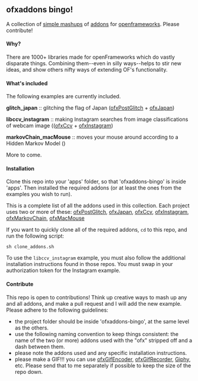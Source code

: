## ofxaddons bingo!

A collection of [simple mashups](https://twitter.com/genekogan/status/602844080733839360) of [addons](http://www.ofxaddons.com) for [openframeworks](http://www.openframeworks.cc). Please contribute!

#### Why?

There are 1000+ libraries made for openFrameworks which do vastly disparate things. Combining them--even in silly ways--helps to stir new ideas, and show others nifty ways of extending OF's functionality.

#### What's included

The following examples are currently included.

**glitch_japan** :: glitching the flag of Japan ([ofxPostGlitch](https://github.com/maxillacult/ofxPostGlitch) + [ofxJapan](https://github.com/motoishmz/ofxJapan))

**libccv_instagram** :: making Instagram searches from image classifications of webcam image (([ofxCcv](https://github.com/kylemcdonald/ofxCcv) + [ofxInstagram](https://github.com/DHaylock/ofxInstagram))

**markovChain_macMouse** :: moves your mouse around according to a Hidden Markov Model ()

More to come.

#### Installation

Clone this repo into your 'apps' folder, so that 'ofxaddons-bingo' is inside 'apps'. Then installed the required addons (or at least the ones from the examples you wish to run).

This is a complete list of all the addons used in this collection. Each project uses two or more of these: [ofxPostGlitch](https://github.com/maxillacult/ofxPostGlitch), [ofxJapan](https://github.com/motoishmz/ofxJapan), [ofxCcv](https://github.com/kylemcdonald/ofxCcv), [ofxInstagram](https://github.com/DHaylock/ofxInstagram), [ofxMarkovChain](https://github.com/elaye/ofxMarkovChain), [ofxMacMouse](https://github.com/2bbb/ofxMacMouse)

If you want to quickly clone all of the required addons, `cd` to this repo, and run the following script:

    sh clone_addons.sh

To use the `libccv_instagram` example, you must also follow the additional installation instructions found in those repos. You must swap in your authorization token for the Instagram example.


#### Contribute

This repo is open to contributions! Think up creative ways to mash up any and all addons, and make a pull request and I will add the new example. Please adhere to the following guidelines:

- the project folder should be inside 'ofxaddons-bingo', at the same level as the others.
- use the following naming convention to keep things consistent: the name of the two (or more) addons used with the "ofx" stripped off and a dash between them. 
- please note the addons used and any specific installation instructions. 
- please make a GIF!!! you can use [ofxGifEncoder](https://github.com/jesusgollonet/ofxGifEncoder), [ofxGifRecorder](https://github.com/ofnode/ofxGifRecorder), [Giphy](http://giphy.com/), etc. Please send that to me separately if possible to keep the size of the repo down.

